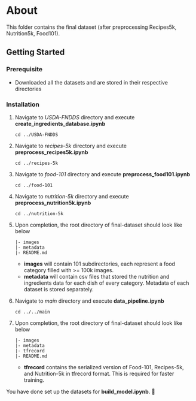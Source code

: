 # About

This folder contains the final dataset (after preprocessing Recipes5k, Nutrition5k, Food101).

## Getting Started

### Prerequisite

- Downloaded all the datasets and are stored in their respective directories

### Installation

1. Navigate to _USDA-FNDDS_ directory and execute **create_ingredients_database.ipynb**

   ```
   cd ../USDA-FNDDS
   ```

2. Navigate to _recipes-5k_ directory and execute **preprocess_recipes5k.ipynb**
   ```
   cd ../recipes-5k
   ```
3. Navigate to _food-101_ directory and execute **preprocess_food101.ipynb**
   ```
   cd ../food-101
   ```
4. Navigate to _nutrition-5k_ directory and execute **preprocess_nutrition5k.ipynb**
   ```
   cd ../nutrition-5k
   ```
5. Upon completion, the root directory of final-dataset should look like below

   ```
   |- images
   |- metadata
   |- README.md
   ```

   - **images** will contain 101 subdirectories, each represent a food category filled with >= 100k images.
   - **metadata** will contain csv files that stored the nutrition and ingredients data for each dish of every category. Metadata of each dataset is stored separately.

6. Navigate to _main_ directory and execute **data_pipeline.ipynb**
   ```
   cd ../../main
   ```
7. Upon completion, the root directory of final-dataset should look like below

   ```
   |- images
   |- metadata
   |- tfrecord
   |- README.md
   ```

   - **tfrecord** contains the serialized version of Food-101, Recipes-5k, and Nutrition-5k in tfrecord format. This is required for faster training.

You have done set up the datasets for **build_model.ipynb**. 🎉
